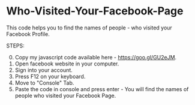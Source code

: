 # Who-Visited-Your-Facebook-Page

This code helps you to find the names of people - who visited your Facebook Profile.

STEPS:

0) Copy my javascript code available here - https://goo.gl/GU2eJM.
1) Open facebook website in your computer.
2) Sign into your account.
3) Press F12 on your keyboard.
4) Move to "Console" Tab.
5) Paste the code in console and press enter - You will find the names of people who visited your Facebook Page.
